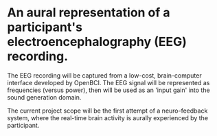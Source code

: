 # An aural representation of a participant's electroencephalography (EEG) recording.

The EEG recording will be captured from a low-cost, brain-computer interface developed by OpenBCI. The EEG signal will be represented as frequencies (versus power), then will be used as an 'input gain' into the sound generation domain.

The current project scope will be the first attempt of a neuro-feedback system, where the real-time brain activity is aurally experienced by the participant.
